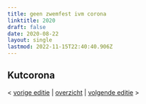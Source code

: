 ```yaml
---
title: geen zwemfest ivm corona
linktitle: 2020
draft: false
date: 2020-08-22
layout: single
lastmod: 2022-11-15T22:40:40.906Z
---
```

## Kutcorona
< [vorige editie](/zwemfest/2019) | [overzicht](/zwemfest) | [volgende editie](/zwemfest/2021/) >
